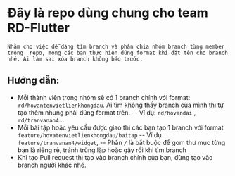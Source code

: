 # Đây là repo dùng chung cho team RD-Flutter

`Nhằm cho việc dễ dàng tìm branch và phân chia nhóm branch từng member trong  repo, mong các bạn thực hiện đúng format khi đặt tên cho branch nhé. Ai làm sai xóa branch không báo trước.`

## Hướng dẫn: 
  - Mỗi thành viên trong nhóm sẽ có 1 branch chính với format: `rd/hovantenvietlienkhongdau`. Ai tìm không thấy branch của mình thì tự tạo thêm  nhưng phải đúng format trên. 
  -- Ví dụ: `rd/hovandai` , `rd/tranvanan4`...
  - Mỗi bài tập hoặc yêu cầu được giao thì các bạn tạo 1 branch với format `feature/hovatenvietlienkhongdau/baitap`
  -- Ví dụ `feature/tranvanan4/widget`, 
  -- Phần `/` là bắt buộc để gom thư mục từng bạn là riêng rẻ,  tránh trùng lặp hoặc   gây rối khi tìm branch
  - Khi tạo Pull request thì tạo vào branch chính của bạn, đừng tạo vào branch người khác nhé.

